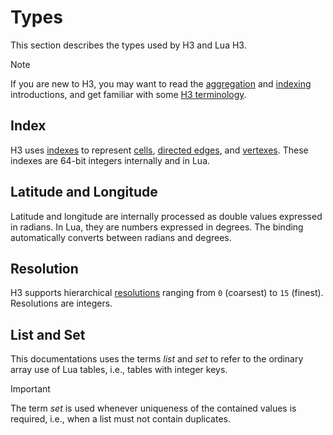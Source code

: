# Types

This section describes the types used by H3 and Lua H3.

> [!NOTE]
> If you are new to H3, you may want to read the
> [aggregation](https://h3geo.org/docs/highlights/aggregation) and
> [indexing](https://h3geo.org/docs/highlights/indexing) introductions, and get familiar with
> some [H3 terminology](https://h3geo.org/docs/library/terminology).


## Index

H3 uses [indexes](https://h3geo.org/docs/core-library/h3Indexing) to represent
[cells](https://h3geo.org/docs/library/index/cell),
[directed edges](https://h3geo.org/docs/library/index/directededge),
and [vertexes](https://h3geo.org/docs/library/index/vertex). These indexes are 64-bit
integers internally and in Lua.


## Latitude and Longitude

Latitude and longitude are internally processed as double values expressed in radians. In Lua,
they are numbers expressed in degrees. The binding automatically converts between radians and
degrees.


## Resolution

H3 supports hierarchical [resolutions](https://h3geo.org/docs/core-library/restable) ranging
from `0` (coarsest) to `15` (finest). Resolutions are integers.


## List and Set

This documentations uses the terms _list_ and _set_ to refer to the ordinary array use of Lua
tables, i.e., tables with integer keys.

> [!IMPORTANT]
> The term _set_ is used whenever uniqueness of the contained values is required, i.e., when
> a list must not contain duplicates.
